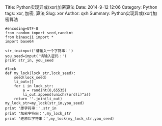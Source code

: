 Title: Python实现异或(xor)加密算法
Date: 2014-9-12 12:06
Category: Python
tags: xor, 加密, 算法
Slug: xor
Author: qxh
Summary: Python实现异或(xor)加密算法

    #encoding=UTF-8
    from random import seed,randint
    from binascii import *
    import base64

    str_in=input('请输入一个字符串：')
    you_seed=input('请输入密码：')
    print str_in, you_seed

    #lock
    def my_lock(lock_str,lock_seed):
        seed(lock_seed)
        li_out=[]
        for i in lock_str:
            a = randint(0,65535)
            li_out.append(unichr(ord(i)^a))
        return ''.join(li_out)
    my_lock_str=my_lock(str_in,you_seed)
    print '原字符串：',str_in
    print '加密字符串：',my_lock_str
    print '还原后字符串：',my_lock(my_lock_str,you_seed)

